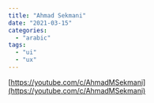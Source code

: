 ```yaml
---
title: "Ahmad Sekmani"
date: "2021-03-15"
categories:
  - "arabic"
tags:
  - "ui"
  - "ux"
---
```


[https://youtube.com/c/AhmadMSekmani](https://youtube.com/c/AhmadMSekmani)
